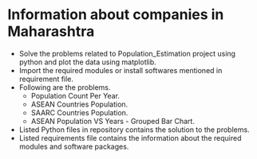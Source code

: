 # Information about companies in Maharashtra #
- Solve the problems related to Population_Estimation project using python and plot the data using matplotlib.
- Import the required modules or install softwares mentioned in requirement file.
- Following are the problems.
  - Population Count Per Year.
  - ASEAN Countries Population.
  - SAARC Countries Population.
  - ASEAN Population VS Years - Grouped Bar Chart.
- Listed Python files in repository contains the solution to the problems.
- Listed requirements file contains the information about the required modules and software packages.
